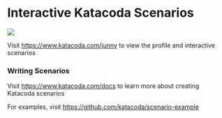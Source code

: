 # Interactive Katacoda Scenarios

[![](http://shields.katacoda.com/katacoda/junny/count.svg)](https://www.katacoda.com/junny "Get your profile on Katacoda.com")

Visit https://www.katacoda.com/junny to view the profile and interactive scenarios

### Writing Scenarios
Visit https://www.katacoda.com/docs to learn more about creating Katacoda scenarios

For examples, visit https://github.com/katacoda/scenario-example
